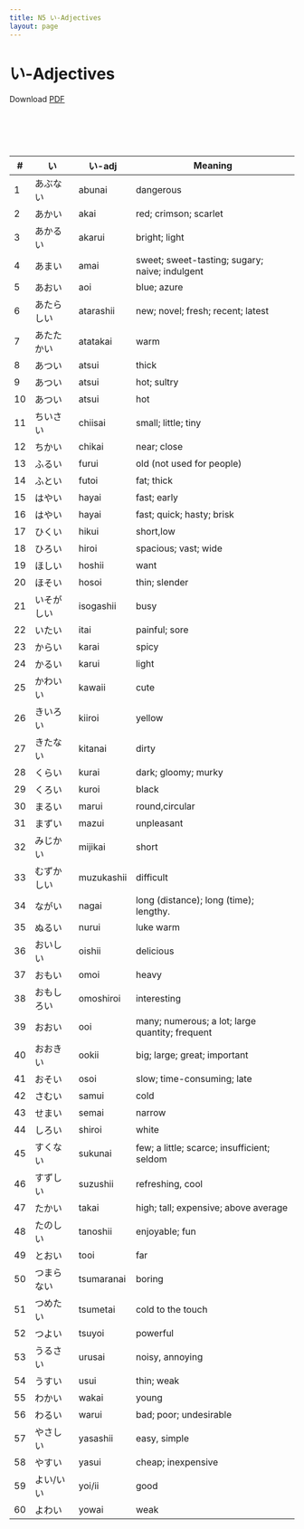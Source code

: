 ```yaml
---
title: N5 い-Adjectives
layout: page
---
```


# い-Adjectives
Download [PDF](./pdf/N5-い-adjective.pdf)

# &nbsp;

**#**|**い**|**い-adj**|**Meaning**
---|---|---|---
1|あぶない|abunai|dangerous
2|あかい|akai|red; crimson; scarlet
3|あかるい|akarui|bright; light
4|あまい|amai|sweet; sweet-tasting; sugary; naive; indulgent
5|あおい|aoi|blue; azure
6|あたらしい|atarashii|new; novel; fresh; recent; latest
7|あたたかい|atatakai|warm
8|あつい|atsui|thick
9|あつい|atsui|hot; sultry
10|あつい|atsui|hot
11|ちいさい|chiisai|small; little; tiny
12|ちかい|chikai|near; close
13|ふるい|furui|old (not used for people)
14|ふとい|futoi|fat; thick
15|はやい|hayai|fast; early
16|はやい|hayai|fast; quick; hasty; brisk
17|ひくい|hikui|short,low
18|ひろい|hiroi|spacious; vast; wide
19|ほしい|hoshii|want
20|ほそい|hosoi|thin; slender
21|いそがしい|isogashii|busy
22|いたい|itai|painful; sore
23|からい|karai|spicy
24|かるい|karui|light
25|かわいい|kawaii|cute
26|きいろい|kiiroi|yellow
27|きたない|kitanai|dirty
28|くらい|kurai|dark; gloomy; murky
29|くろい|kuroi|black
30|まるい|marui|round,circular
31|まずい|mazui|unpleasant
32|みじかい|mijikai|short
33|むずかしい|muzukashii|difficult
34|ながい|nagai|long (distance); long (time); lengthy.
35|ぬるい|nurui|luke warm
36|おいしい|oishii|delicious
37|おもい|omoi|heavy
38|おもしろい|omoshiroi|interesting
39|おおい|ooi|many; numerous; a lot; large quantity; frequent
40|おおきい|ookii|big; large; great; important
41|おそい|osoi|slow; time-consuming; late
42|さむい|samui|cold
43|せまい|semai|narrow
44|しろい|shiroi|white
45|すくない|sukunai|few; a little; scarce; insufficient; seldom
46|すずしい|suzushii|refreshing, cool
47|たかい|takai|high; tall; expensive; above average
48|たのしい|tanoshii|enjoyable; fun
49|とおい|tooi|far
50|つまらない|tsumaranai|boring
51|つめたい|tsumetai|cold to the touch
52|つよい|tsuyoi|powerful
53|うるさい|urusai|noisy, annoying
54|うすい|usui|thin; weak
55|わかい|wakai|young
56|わるい|warui|bad; poor; undesirable
57|やさしい|yasashii|easy, simple
58|やすい|yasui|cheap; inexpensive
59|よい/いい|yoi/ii|good
60|よわい|yowai|weak
